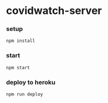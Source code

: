 # covidwatch-server

### setup
`npm install`

### start
`npm start`

### deploy to heroku
`npm run deploy`
